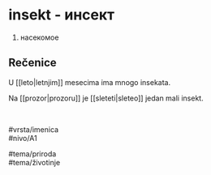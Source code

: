 # insekt - инсект

1. насекомое  

## Rečenice

U [[leto|letnjim]] mesecima ima mnogo insekata.  

Na [[prozor|prozoru]] je [[sleteti|sleteo]] jedan mali insekt.  

<br>

#vrsta/imenica  
#nivo/A1  

#tema/priroda  
#tema/životinje  
